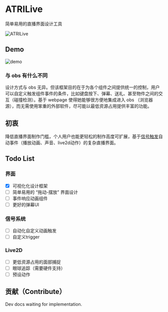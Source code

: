 # ATRILive

简单易用的直播界面设计工具

![ATRILive](https://socialify.git.ci/SummonSteve/ATRILive/image?description=1&font=KoHo&forks=1&issues=1&language=1&name=1&owner=1&pattern=Plus&pulls=1&stargazers=1&theme=Light)

## Demo

![demo](/docs/src/demo.gif)

### 与 obs 有什么不同

设计方式与 obs 无异。但该框架目的在于为各个组件之间提供统一的控制，用户可以自定义触发组件事件的条件，比如键盘按下、弹幕、送礼、甚至物件之间的交互（碰撞检测）。基于 webpage 使得她能够很方便地集成进入 obs （浏览器源），而无需使用笨重的外部软件，尽可能以最低资源占用提供丰富的功能。

## 初衷

降低直播界面制作门槛，个人用户也能更轻松的制作高度可扩展，基于[信号触发](atri-core/ext-trigger/README.md)自动事件（播放动画、声音、live2d动作）的复杂直播界面。

## Todo List

### 界面

- [x] 可视化化设计框架
- [ ] 简单易用的 “拖动-摆放” 界面设计
- [ ] 事件响应动画组件
- [ ] 更好的弹幕UI

### 信号系统

- [ ] 自动化自定义动画触发
- [ ] 自定义trigger

### Live2D

- [ ] 更低资源占用的面部捕捉
- [ ] 眼球追踪（需要硬件支持）
- [ ] 预设动作

## 贡献（Contribute）

Dev docs waiting for implementation.
